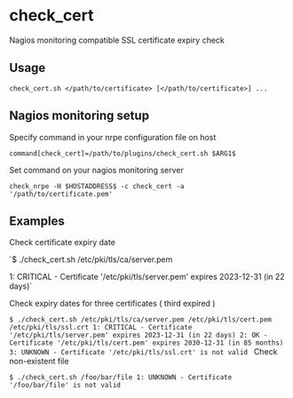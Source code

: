 # check_cert
Nagios monitoring compatible SSL certificate expiry check

## Usage
`check_cert.sh </path/to/certificate> [</path/to/certificate>] ...`

## Nagios monitoring setup
Specify command in your nrpe configuration file on host

`command[check_cert]=/path/to/plugins/check_cert.sh $ARG1$`

Set command on your nagios monitoring server

`check_nrpe -H $HOSTADDRESS$ -c check_cert -a '/path/to/certificate.pem'`

## Examples
Check certificate expiry date

`$ ./check_cert.sh /etc/pki/tls/ca/server.pem

1: CRITICAL - Certificate '/etc/pki/tls/server.pem' expires 2023-12-31 (in 22 days)`

Check expiry dates for three certificates ( third expired )

`$ ./check_cert.sh /etc/pki/tls/ca/server.pem /etc/pki/tls/cert.pem /etc/pki/tls/ssl.crt
1: CRITICAL - Certificate '/etc/pki/tls/server.pem' expires 2023-12-31 (in 22 days)
2: OK - Certificate '/etc/pki/tls/cert.pem' expires 2030-12-31 (in 85 months)
3: UNKNOWN - Certificate '/etc/pki/tls/ssl.crt' is not valid
`
Check non-existent file

`$ ./check_cert.sh /foo/bar/file
1: UNKNOWN - Certificate '/foo/bar/file' is not valid`
